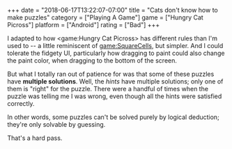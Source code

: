 +++
date = "2018-06-17T13:22:07-07:00"
title = "Cats don't know how to make puzzles"
category = ["Playing A Game"]
game = ["Hungry Cat Picross"]
platform = ["Android"]
rating = ["Bad"]
+++

I adapted to how <game:Hungry Cat Picross> has different rules than I'm used to -- a little reminiscent of <game:SquareCells>, but simpler.  And I could tolerate the fidgety UI, particularly how dragging to paint could also change the paint color, when dragging to the bottom of the screen.

But what I totally ran out of patience for was that some of these puzzles have <b>multiple solutions</b>.  Well, the <i>hints</i> have multiple solutions; only one of them is "right" for the puzzle.  There were a handful of times when the puzzle was telling me I was wrong, even though all the hints were satisfied correctly.

In other words, some puzzles can't be solved purely by logical deduction; they're only solvable by guessing.

That's a hard pass.
